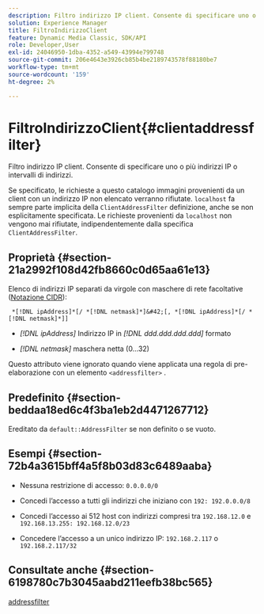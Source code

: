 ```yaml
---
description: Filtro indirizzo IP client. Consente di specificare uno o più indirizzi IP o intervalli di indirizzi.
solution: Experience Manager
title: FiltroIndirizzoClient
feature: Dynamic Media Classic, SDK/API
role: Developer,User
exl-id: 24046950-1dba-4352-a549-43994e799748
source-git-commit: 206e4643e3926cb85b4be2189743578f88180be7
workflow-type: tm+mt
source-wordcount: '159'
ht-degree: 2%

---
```


# FiltroIndirizzoClient{#clientaddressfilter}

Filtro indirizzo IP client. Consente di specificare uno o più indirizzi IP o intervalli di indirizzi.

Se specificato, le richieste a questo catalogo immagini provenienti da un client con un indirizzo IP non elencato verranno rifiutate. `localhost` fa sempre parte implicita della  `ClientAddressFilter` definizione, anche se non esplicitamente specificata. Le richieste provenienti da `localhost` non vengono mai rifiutate, indipendentemente dalla specifica `ClientAddressFilter`.

## Proprietà {#section-21a2992f108d42fb8660c0d65aa61e13}

Elenco di indirizzi IP separati da virgole con maschere di rete facoltative ([Notazione CIDR](https://en.wikipedia.org/wiki/Classless_Inter-Domain_Routing#CIDR_notation)):

` *[!DNL ipAddress]*[/ *[!DNL netmask]*]&#42;[, *[!DNL ipAddress]*[/ *[!DNL netmask]*]]`

* *[!DNL ipAddress]* Indirizzo IP in  *[!DNL ddd.ddd.ddd.ddd]* formato

* *[!DNL netmask]* maschera netta (0...32)

Questo attributo viene ignorato quando viene applicata una regola di pre-elaborazione con un elemento `<addressfilter>` .

## Predefinito {#section-beddaa18ed6c4f3ba1eb2d4471267712}

Ereditato da `default::AddressFilter` se non definito o se vuoto.

## Esempi {#section-72b4a3615bff4a5f8b03d83c6489aaba}

* Nessuna restrizione di accesso: `0.0.0.0/0`
* Concedi l’accesso a tutti gli indirizzi che iniziano con `192: 192.0.0.0/8`
* Concedi l’accesso ai 512 host con indirizzi compresi tra `192.168.12.0` e `192.168.13.255: 192.168.12.0/23`

* Concedere l’accesso a un unico indirizzo IP: `192.168.2.117` o `192.168.2.117/32`

## Consultate anche {#section-6198780c7b3045aabd211eefb38bc565}

[addressfilter](../../../../../ir-api/material-cat/image-rendering-api-ref/c-ir-material-catalog/c-ir-attributes-reference/r-ir-clientaddressfilter.md#reference-52a541cec0b0424faf263d1fb4946b5f)
